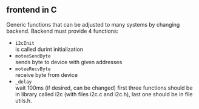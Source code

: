 frontend in C
-------------
Generic functions that can be adjusted to many systems by
changing backend. Backend must provide 4 functions:
* `i2cInit`  
    is called durint initialization
* `moteeSendByte`  
    sends byte to device with given addresses
* `moteeRecvByte`  
    receive byte from device
* `_delay`   
    wait 100ms (if desired, can be changed)
first three functions should be in library called i2c (with
files i2c.c and i2c.h), last one should be in file utils.h.
